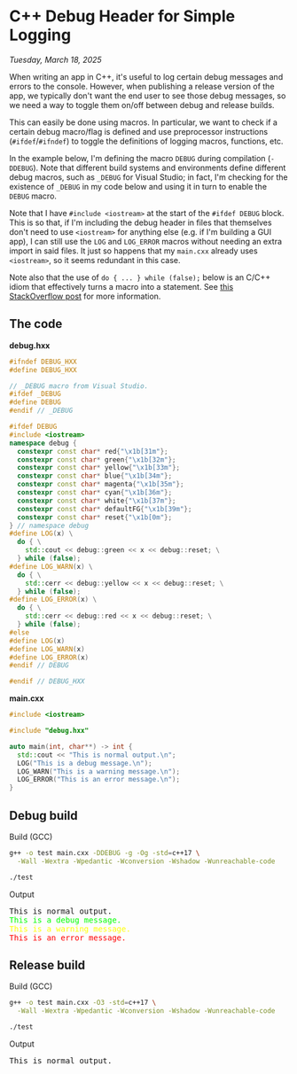 # C++ Debug Header for Simple Logging
*Tuesday, March 18, 2025*

When writing an app in C++, it's useful to log certain debug messages and errors
to the console. However, when publishing a release version of the app, we typically
don't want the end user to see those debug messages, so we need a way to toggle them
on/off between debug and release builds.

This can easily be done using macros. In particular, we want to check if a certain debug macro/flag is defined and use preprocessor instructions (`#ifdef`/`#ifndef`) to
toggle the definitions of logging macros, functions, etc.

In the example below, I'm defining the macro `DEBUG` during compilation (`-DDEBUG`). Note that different build systems and environments define different debug macros,
such as `_DEBUG` for Visual Studio; in fact, I'm checking for the existence of
`_DEBUG` in my code below and using it in turn to enable the `DEBUG` macro.

Note that I have `#include <iostream>` at the start of the `#ifdef DEBUG` block.
This is so that, if I'm including the debug header in files that themselves don't
need to use `<iostream>` for anything else (e.g. if I'm building a GUI app), I can
still use the `LOG` and `LOG_ERROR` macros without needing an extra import in said
files. It just so happens that my `main.cxx` already uses `<iostream>`, so it seems
redundant in this case.

Note also that the use of `do { ... } while (false);` below is an C/C++ idiom that
effectively turns a macro into a statement. See
[this StackOverflow post](https://stackoverflow.com/questions/154136/why-use-apparently-meaningless-do-while-and-if-else-statements-in-macros)
for more information.

## The code

**debug.hxx**
```c++
#ifndef DEBUG_HXX
#define DEBUG_HXX

// _DEBUG macro from Visual Studio.
#ifdef _DEBUG
#define DEBUG
#endif // _DEBUG

#ifdef DEBUG
#include <iostream>
namespace debug {
  constexpr const char* red{"\x1b[31m"};
  constexpr const char* green{"\x1b[32m"};
  constexpr const char* yellow{"\x1b[33m"};
  constexpr const char* blue{"\x1b[34m"};
  constexpr const char* magenta{"\x1b[35m"};
  constexpr const char* cyan{"\x1b[36m"};
  constexpr const char* white{"\x1b[37m"};
  constexpr const char* defaultFG{"\x1b[39m"};
  constexpr const char* reset{"\x1b[0m"};
} // namespace debug
#define LOG(x) \
  do { \
    std::cout << debug::green << x << debug::reset; \
  } while (false);
#define LOG_WARN(x) \
  do { \
    std::cerr << debug::yellow << x << debug::reset; \
  } while (false);
#define LOG_ERROR(x) \
  do { \
    std::cerr << debug::red << x << debug::reset; \
  } while (false);
#else
#define LOG(x)
#define LOG_WARN(x)
#define LOG_ERROR(x)
#endif // DEBUG

#endif // DEBUG_HXX
```

**main.cxx**
```c++
#include <iostream>

#include "debug.hxx"

auto main(int, char**) -> int {
  std::cout << "This is normal output.\n";
  LOG("This is a debug message.\n");
  LOG_WARN("This is a warning message.\n");
  LOG_ERROR("This is an error message.\n");
}
```

## Debug build

Build (GCC)
```bash
g++ -o test main.cxx -DDEBUG -g -Og -std=c++17 \
  -Wall -Wextra -Wpedantic -Wconversion -Wshadow -Wunreachable-code

./test
```

Output
<pre>
This is normal output.
<span style="color: #00ff00;">This is a debug message.</span>
<span style="color: #ffff00;">This is a warning message.</span>
<span style="color: #ff0000;">This is an error message.</span>
</pre>

## Release build

Build (GCC)
```bash
g++ -o test main.cxx -O3 -std=c++17 \
  -Wall -Wextra -Wpedantic -Wconversion -Wshadow -Wunreachable-code

./test
```

Output
<pre>
This is normal output.
</pre>
